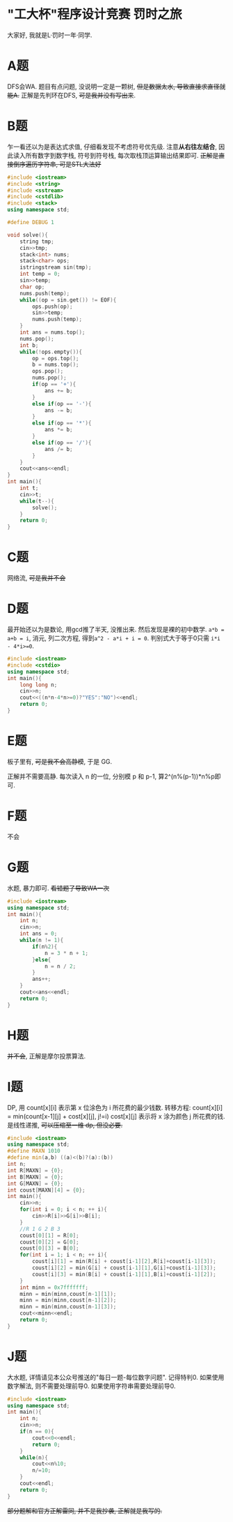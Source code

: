 # "工大杯"程序设计竞赛 罚时之旅

大家好, 我就是L·罚时一年·同学.

# A题
DFS会WA.
题目有点问题, 没说明一定是一颗树, ~~但是数据太水, 导致直接求直径就能A.~~ 正解是先判环在DFS, ~~可是我并没有写出来~~.

# B题

乍一看还以为是表达式求值, 仔细看发现不考虑符号优先级. 注意**从右往左结合**, 因此读入所有数字到数字栈, 符号到符号栈, 每次取栈顶运算输出结果即可.
~~正解是直接倒序遍历字符串, 可是STL大法好~~


```cpp
#include <iostream>
#include <string>
#include <sstream>
#include <cstdlib>
#include <stack>
using namespace std;

#define DEBUG 1

void solve(){
    string tmp;
    cin>>tmp;
    stack<int> nums;
    stack<char> ops;
    istringstream sin(tmp);
    int temp = 0;
    sin>>temp;
    char op;
    nums.push(temp);
    while((op = sin.get()) != EOF){
        ops.push(op);
        sin>>temp;
        nums.push(temp);
    }
    int ans = nums.top();
    nums.pop();
    int b;
    while(!ops.empty()){
        op = ops.top();
        b = nums.top();
        ops.pop();
        nums.pop();
        if(op == '+'){
            ans += b;
        }
        else if(op == '-'){
            ans -= b;
        }
        else if(op == '*'){
            ans *= b;
        }
        else if(op == '/'){
            ans /= b;
        }
    }
    cout<<ans<<endl;
}
int main(){
    int t;
    cin>>t;
    while(t--){
        solve();
    }
    return 0;
}

```

# C题

网络流, ~~可是我并不会~~

# D题

最开始还以为是数论, 用gcd推了半天, 没推出来. 然后发现是裸的初中数学.
`a*b = a+b = i`, 消元, 列二次方程, 得到`a^2 - a*i + i = 0`. 判别式大于等于0只需 `i*i - 4*i>=0`.
```cpp
#include <iostream>
#include <cstdio>
using namespace std;
int main(){
    long long n;
    cin>>n;
    cout<<((n*n-4*n>=0)?"YES":"NO")<<endl;
    return 0;
}
```
# E题

板子里有, ~~可是我不会高静模~~, 于是 GG.

正解并不需要高静. 每次读入 n 的一位, 分别模 p 和 p-1, 算2^(n%(p-1))*n%p即可.

# F题

不会

# G题

水题, 暴力即可. ~~看错题了导致WA一次~~
```cpp
#include <iostream>
using namespace std;
int main(){
    int n;
    cin>>n;
    int ans = 0;
    while(n != 1){
        if(n%2){
            n = 3 * n + 1;
        }else{
            n = n / 2;
        }
        ans++;
    }
    cout<<ans<<endl;
    return 0;
}

```

# H题

~~并不会~~, 正解是摩尔投票算法.

# I题

DP, 用 count[x][i] 表示第 x 位涂色为 i 所花费的最少钱数.
转移方程: count[x][i] = min(count[x-1][j] + cost[x][j], j!=i) cost[x][j] 表示将 x 涂为颜色 j 所花费的钱.
是线性递推, ~~可以压缩至一维 dp, 但没必要.~~
```cpp
#include <iostream>
using namespace std;
#define MAXN 1010
#define min(a,b) ((a)<(b)?(a):(b))
int n;
int R[MAXN] = {0};
int B[MAXN] = {0};
int G[MAXN] = {0};
int coust[MAXN][4] = {0};
int main(){
    cin>>n;
    for(int i = 0; i < n; ++ i){
        cin>>R[i]>>G[i]>>B[i];
    }
    //R 1 G 2 B 3
    coust[0][1] = R[0];
    coust[0][2] = G[0];
    coust[0][3] = B[0];
    for(int i = 1; i < n; ++ i){
        coust[i][1] = min(R[i] + coust[i-1][2],R[i]+coust[i-1][3]);
        coust[i][2] = min(G[i] + coust[i-1][1],G[i]+coust[i-1][3]);
        coust[i][3] = min(B[i] + coust[i-1][1],B[i]+coust[i-1][2]);
    }
    int minn = 0x7fffffff;
    minn = min(minn,coust[n-1][1]);
    minn = min(minn,coust[n-1][2]);
    minn = min(minn,coust[n-1][3]);
    cout<<minn<<endl;
    return 0;
}

```

# J题

大水题, 详情请见本公众号推送的"每日一题-每位数字问题". 
记得特判0.
如果使用数字解法, 则不需要处理前导0. 如果使用字符串需要处理前导0.
```cpp
#include <iostream>
using namespace std;
int main(){
    int n;
    cin>>n;
    if(n == 0){
        cout<<0<<endl;
        return 0;
    }
    while(n){
        cout<<n%10;
        n/=10;
    }
    cout<<endl; 
    return 0;
}

```
~~部分题解和官方正解雷同, 并不是我抄袭, 正解就是我写的.~~